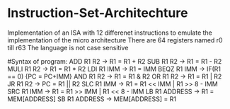 # Instruction-Set-Architechture
Implementation of an ISA with 12 differenet instructions to emulate the implementation of the micro architecture 
There are 64 registers named r0 till r63
The language is not case sensitive 

#Syntax of program:
ADD R1 R2      ->  R1 = R1 + R2
SUB R1 R2      ->  R1 = R1 - R2
MULI R1 R2     ->  R1 = R1 * R2
LDI R1 IMM     -> R1 = IMM
BEQZ R1 IMM    -> IF(R1 == 0) {PC = PC+IMM}
AND R1 R2      -> R1 = R1 & R2
OR R1 R2       ->  R1 = R1 | R2
JR R1 R2       ->  PC = R1 || R2
SLC R1 IMM     ->  R1 = R1 << IMM | R1 >> 8 - IMM
SRC R1 IMM     ->  R1 = R1 >> IMM | R1 << 8 - IMM
LB R1 ADDRESS  -> R1 = MEM[ADDRESS]
SB R1 ADDRESS  -> MEM[ADDRESS] = R1
